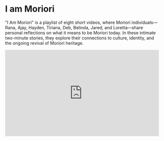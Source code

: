 <!-- 
Title: I am Moriori
ID: 8 
-->

# I am Moriori

"I Am Moriori" is a playlist of eight short videos, where Moriori individuals—Rana, Ajay, Hayden, Tiriana, Deb, Belinda, Jared, and Loretta—share personal reflections on what it means to be Moriori today. In these intimate two-minute stories, they explore their connections to culture, identity, and the ongoing revival of Moriori heritage.

<iframe src='https://vimeo.com/showcase/11359836/embed' allowfullscreen frameborder='0' style='width:100%;aspect-ratio: 16/9;'></iframe>
